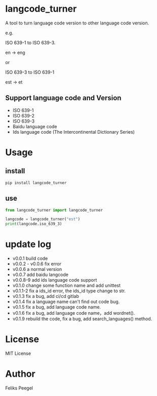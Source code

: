 # langcode_turner

A tool to turn language code version to other language code version.

e.g.

ISO 639-1 to ISO 639-3.

en -> eng

or

ISO 639-3 to ISO 639-1

est -> et

## Support language code and Version

- ISO 639-1
- ISO 639-2
- ISO 639-3
- Baidu language code
- Ids language code (The Intercontinental Dictionary Series)

# Usage

## install
```
pip install langcode_turner
```

## use
```python
from langcode_turner import langcode_turner

langcode = langcode_turner("est")
print(langcode.iso_639_3)

```

# update log

- v0.0.1 build code
- v0.0.2 - v0.0.6 fix error
- v0.0.6 a normal version
- v0.0.7 add baidu langcode
- v0.0.8-9 add ids language code support
- v0.1.0 change some function name and add unittest
- v0.1.1-2 fix a ids_id error, the ids_id type change to str.
- v0.1.3 fix a bug, add ci/cd gitlab
- v0.1.4 fix a language name can't find out code bug.
- v0.1.5 fix a bug, add language code name.
- v0.1.6 fix a bug, add language code name，add wordnet().
- v0.1.9 rebuild the code, fix a bug, add search_languages() method.
# License
MIT License

# Author
Feliks Peegel

